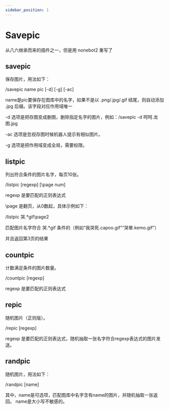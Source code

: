 ```yaml
---
sidebar_position: 1
---
```


# Savepic

从八六继承而来的插件之一，但是用 nonebot2 重写了

## savepic

保存图片，用法如下：

/savepic name pic [-d] [-g] [-ac]

name是pic要保存在图库中的名字，如果不是以 .png/.jpg/.gif 结尾，则自动添加 .jpg 后缀。该字段对应作用域唯一

-d 选项是把存图变成删图，删除指定名字的图片，例如：/savepic -d 呵呵.龙图.jpg

-ac 选项是忽视存图时候机器人提示有相似图片。

-g 选项是把作用域变成全局，需要权限。


## listpic

列出符合条件的图片名字，每页10张。

/listpic [regexp] [\page num]

regexp 是要匹配的正则表达式

\page 是翻页，从0数起，具体示例如下：

/listpic 哭.*gif\page2

匹配图片名字符合 哭.*gif 条件的（例如“我哭死.capoo.gif”“哭晕.kemo.gif”）

并且返回第3页的结果

## countpic

计数满足条件的图片数量。

/countpic [regexp]

regexp 是要匹配的正则表达式

## repic

随机图片（正则版）。

/repic [regexp]

regexp 是要匹配的正则表达式，随机抽取一张名字符合regexp表达式的图片发送。

## randpic

随机图片，用法如下：

/randpic [name]

其中，name是可选项，匹配图库中名字含有name的图片，并随机抽取一张返回。
name是大小写不敏感的。


